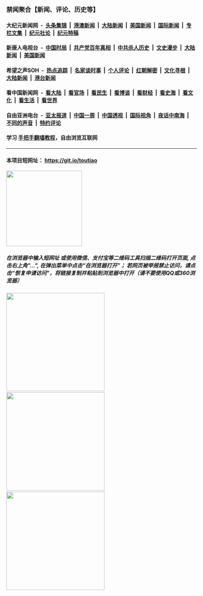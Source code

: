 ### 禁闻聚合【新闻、评论、历史等】

#### 大纪元新闻网 &nbsp;-&nbsp; [头条集锦](indexes/E头条集锦.md?t=02120302) &nbsp;|&nbsp; [港澳新闻](indexes/E港澳新闻.md?t=02120302)  &nbsp;|&nbsp; [大陆新闻](indexes/E大陆新闻.md?t=02120302) &nbsp;|&nbsp; [美国新闻](indexes/E美国新闻.md?t=02120302) &nbsp;|&nbsp; [国际新闻](indexes/E国际新闻.md?t=02120302) &nbsp;|&nbsp; [专栏文集](indexes/E专栏文集.md?t=02120302) &nbsp;|&nbsp; [纪元社论](indexes/E纪元社论.md?t=02120302) &nbsp;|&nbsp; [纪元特稿](indexes/E纪元特稿.md?t=02120302) 

#### 新唐人电视台 &nbsp;-&nbsp; [中国时局](indexes/N中国时局.md?t=02120302) &nbsp;|&nbsp; [共产党百年真相](indexes/N共产党百年真相.md?t=02120302) &nbsp;|&nbsp; [中共杀人历史](indexes/N中共杀人历史.md?t=02120302) &nbsp;|&nbsp; [文史漫步](indexes/N文史漫步.md?t=02120302) &nbsp;|&nbsp; [大陆新闻](indexes/N大陆新闻.md?t=02120302) &nbsp;|&nbsp; [美国新闻](indexes/N美国新闻.md?t=02120302)

#### 希望之声SOH &nbsp;-&nbsp; [热点追踪](indexes/H热点追踪.md?t=02120302) &nbsp;|&nbsp; [名家谈时事](indexes/H名家谈时事.md?t=02120302) &nbsp;|&nbsp; [个人评论](indexes/H个人评论.md?t=02120302)  &nbsp;|&nbsp; [红朝解密](indexes/H红朝解密.md?t=02120302) &nbsp;|&nbsp; [文化寻根](indexes/H文化寻根.md?t=02120302) &nbsp;|&nbsp; [大陆新闻](indexes/H大陆新闻.md?t=02120302) &nbsp;|&nbsp; [港台新闻](indexes/H港台新闻.md?t=02120302)

#### 看中国新闻网 &nbsp;-&nbsp; [看大陆](indexes/S看大陆.md?t=02120302) &nbsp;|&nbsp; [看官场](indexes/S看官场.md?t=02120302) &nbsp;|&nbsp; [看民生](indexes/S看民生.md?t=02120302)  &nbsp;|&nbsp; [看博谈](indexes/S看博谈.md?t=02120302) &nbsp;|&nbsp; [看财经](indexes/S看财经.md?t=02120302) &nbsp;|&nbsp; [看史海](indexes/S看史海.md?t=02120302) &nbsp;|&nbsp; [看文化](indexes/S看文化.md?t=02120302) &nbsp;|&nbsp; [看生活](indexes/S看生活.md?t=02120302) &nbsp;|&nbsp; [看世界](indexes/S看世界.md?t=02120302)

#### 自由亚洲电台 &nbsp;-&nbsp; [亚太报道](indexes/R亚太报道.md?t=02120302) &nbsp;|&nbsp; [中国一周](indexes/R中国一周.md?t=02120302) &nbsp;|&nbsp; [中国透视](indexes/R中国透视.md?t=02120302)  &nbsp;|&nbsp; [国际视角](indexes/R国际视角.md?t=02120302) &nbsp;|&nbsp; [夜话中南海](indexes/R夜话中南海.md?t=02120302) &nbsp;|&nbsp; [不同的声音](indexes/R不同的声音.md?t=02120302) &nbsp;|&nbsp; [特约评论](indexes/R特约评论.md?t=02120302)

#### 学习 [手把手翻墙教程](https://github.com/gfw-breaker/guides/wiki)，自由浏览互联网

----

#### 本项目短网址： https://git.io/toutiao
<img src="https://raw.githubusercontent.com/gfw-breaker/banned-news/master/scripts/img/qr.png" width="200px"/>  

##### 在浏览器中输入短网址 或使用微信、支付宝等二维码工具扫描二维码打开页面, 点击右上角"...", 在弹出菜单中点击“在浏览器打开”； 若网页被举报禁止访问，请点击“恢复申请访问”，将链接复制并粘贴到浏览器中打开（请不要使用QQ或360浏览器）

<img src="https://raw.githubusercontent.com/gfw-breaker/banned-news/master/scripts/img/1.png" width="260px"/> &nbsp; <img src="https://raw.githubusercontent.com/gfw-breaker/banned-news/master/scripts/img/2.png" width="260px"/> &nbsp; <img src="https://raw.githubusercontent.com/gfw-breaker/banned-news/master/scripts/img/3.png" width="260px"/>

